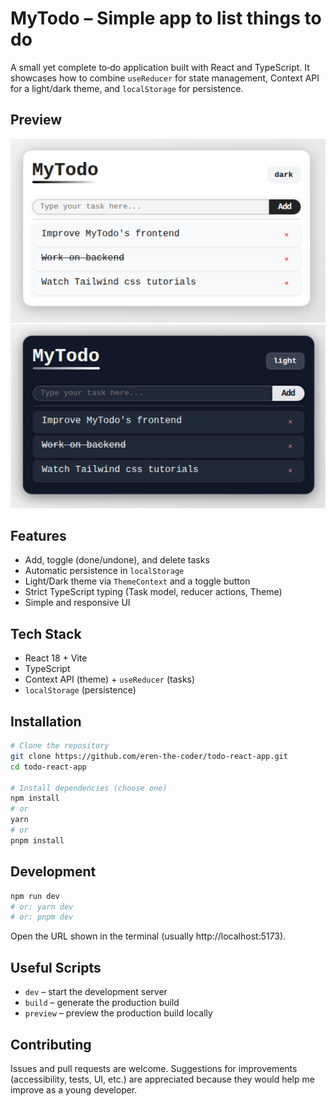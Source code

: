 # MyTodo – Simple app to list things to do

A small yet complete to‑do application built with React and TypeScript. It showcases how to combine `useReducer` for state management, Context API for a light/dark theme, and `localStorage` for persistence.

## Preview

![MyTodo preview](./public/preview1.png)
![MyTodo preview](./public/preview2.png)

## Features
- Add, toggle (done/undone), and delete tasks
- Automatic persistence in `localStorage`
- Light/Dark theme via `ThemeContext` and a toggle button
- Strict TypeScript typing (Task model, reducer actions, Theme)
- Simple and responsive UI

## Tech Stack
- React 18 + Vite
- TypeScript
- Context API (theme) + `useReducer` (tasks)
- `localStorage` (persistence)

## Installation

```bash
# Clone the repository
git clone https://github.com/eren-the-coder/todo-react-app.git
cd todo-react-app

# Install dependencies (choose one)
npm install
# or
yarn
# or
pnpm install
```

## Development

```bash
npm run dev
# or: yarn dev
# or: pnpm dev
```

Open the URL shown in the terminal (usually http://localhost:5173).

## Useful Scripts
- `dev` – start the development server
- `build` – generate the production build
- `preview` – preview the production build locally

## Contributing
Issues and pull requests are welcome. Suggestions for improvements (accessibility, tests, UI, etc.) are appreciated because they would help me improve as a young developer.